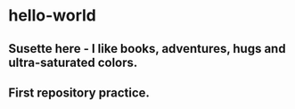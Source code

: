 # hello-world
Susette here - I like books, adventures, hugs and ultra-saturated colors.
-
First repository practice.
-
